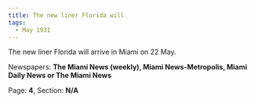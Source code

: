 ```yaml
---  
title: The new liner Florida will  
tags:  
  - May 1931  
---  
```

  
The new liner Florida will arrive in Miami on 22 May.  
  
Newspapers: **The Miami News (weekly), Miami News-Metropolis, Miami Daily News or The Miami News**  
  
Page: **4**, Section: **N/A** 
